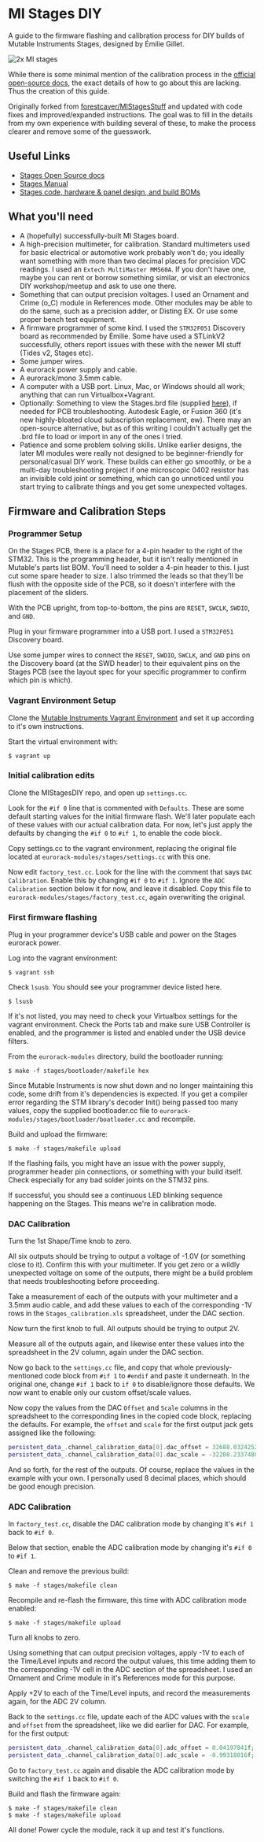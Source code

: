 # MI Stages DIY

A guide to the firmware flashing and calibration process for DIY builds of Mutable Instruments Stages,
designed by Émilie Gillet.

![2x MI stages](stages.jpg)

While there is some minimal mention of the calibration process in the [official open-source docs](https://pichenettes.github.io/mutable-instruments-documentation/modules/stages/open_source/#calibration),
the exact details of how to go about this are lacking. Thus the creation of this guide.

Originally forked from [forestcaver/MIStagesStuff](https://github.com/forestcaver/MIStagesStuff) and updated with code fixes and 
improved/expanded instructions. The goal was to fill in the details from my own experience with building several of these, to make 
the process clearer and remove some of the guesswork.


## Useful Links

- [Stages Open Source
  docs](https://pichenettes.github.io/mutable-instruments-documentation/modules/stages/open_source/#)
- [Stages Manual](https://pichenettes.github.io/mutable-instruments-documentation/modules/stages/)
- [Stages code, hardware & panel design, and build BOMs](https://github.com/pichenettes/eurorack/tree/master/stages)


## What you'll need

- A (hopefully) successfully-built MI Stages board.
- A high-precision multimeter, for calibration. Standard multimeters used for basic electrical or automotive work probably 
  won't do; you ideally want something with more than two decimal places for precision VDC readings. I used an 
  `Extech MultiMaster MM560A`. If you don't have one, maybe you can rent or borrow something similar, or visit an
  electronics DIY workshop/meetup and ask to use one there.
- Something that can output precision voltages. I used an Ornament and Crime (o_C) module in References mode. Other modules
  may be able to do the same, such as a precision adder, or Disting EX. Or use some proper bench test equipment.
- A firmware programmer of some kind. I used the `STM32F051` Discovery board as recommended by Émilie. Some have used 
  a STLinkV2 successfully, others report issues with these with the newer MI stuff (Tides v2, Stages etc).
- Some jumper wires.
- A eurorack power supply and cable.
- A eurorack/mono 3.5mm cable.
- A computer with a USB port. Linux, Mac, or Windows should all work; anything that can run Virtualbox+Vagrant.
- Optionally: Something to view the Stages.brd file (supplied [here](https://github.com/pichenettes/eurorack/tree/master/stages/hardware_design/pcb)), 
  if needed for PCB troubleshooting. Autodesk Eagle, or Fusion 360 (it's new highly-bloated cloud subscription replacement, ew). 
  There may an open-source alternative, but as of this writing I couldn't actually get the .brd file to load or import in any of the ones I tried.
- Patience and some problem solving skills. Unlike earlier designs, the later MI modules were really not designed to be beginner-friendly for 
  personal/casual DIY work. These builds can either go smoothly, or be a multi-day troubleshooting project if 
  one microscopic 0402 resistor has an invisible cold joint or something, which can go unnoticed until you start trying
  to calibrate things and you get some unexpected voltages.


## Firmware and Calibration Steps

### Programmer Setup

On the Stages PCB, there is a place for a 4-pin header to the right of the STM32. This is the programming header, but 
it isn't really mentioned in Mutable's parts list BOM. You'll need to solder a 4-pin header to this. I just cut some
spare header to size. I also trimmed the leads so that they'll be flush with the opposite side of the PCB, so it doesn't
interfere with the placement of the sliders.

With the PCB upright, from top-to-bottom, the pins are `RESET`, `SWCLK`, `SWDIO`, and `GND`.

Plug in your firmware programmer into a USB port. I used a `STM32F051` Discovery board.

Use some jumper wires to connect the `RESET`, `SWDIO`, `SWCLK`, and `GND` pins on the Discovery board (at the
SWD header) to their equivalent pins on the Stages PCB (see the layout spec for your specific programmer to confirm which 
pin is which).


### Vagrant Environment Setup

Clone the [Mutable Instruments Vagrant Environment](https://github.com/pichenettes/mutable-dev-environment) and set
it up according to it's own instructions. 

Start the virtual environment with: 

```console
$ vagrant up
```


### Initial calibration edits

Clone the MIStagesDIY repo, and open up `settings.cc`. 

Look for the `#if 0` line that is commented with `Defaults`. These are some default starting values for the initial 
firmware flash. We'll later populate each of these values with our actual calibration data. For now, let's just apply 
the defaults by changing the `#if 0` to `#if 1`, to enable the code block.

Copy settings.cc to the vagrant environment, replacing the original file located at `eurorack-modules/stages/settings.cc` 
with this one.

Now edit `factory_test.cc`. Look for the line with the comment that says `DAC Calibration`. Enable this by changing
`#if 0` to `#if 1`. Ignore the `ADC Calibration` section below it for now, and leave it disabled. Copy this file to 
`eurorack-modules/stages/factory_test.cc`, again overwriting the original.


### First firmware flashing

Plug in your programmer device's USB cable and power on the Stages eurorack power.

Log into the vagrant environment: 

```console
$ vagrant ssh
```

Check `lsusb`. You should see your programmer device listed here. 

```console
$ lsusb
```

If it's not listed, you may need to check your Virtualbox settings for the vagrant environment. Check the Ports 
tab and make sure USB Controller is enabled, and the programmer is listed and enabled under the USB device filters.

From the `eurorack-modules` directory, build the bootloader running: 

```console
$ make -f stages/bootloader/makefile hex
```

Since Mutable Instruments is now shut down and no longer maintaining this code, some drift from it's dependencies is expected. If you get a 
compiler error regarding the STM library's decoder Init() being passed too many values, copy the supplied bootloader.cc file to 
`eurorack-modules/stages/bootloader/boatloader.cc` and recompile.

Build and upload the firmware: 

```console
$ make -f stages/makefile upload
```

If the flashing fails, you might have an issue with the power supply, programmer header pin connections, or 
something with your build itself. Check especially for any bad solder joints on the STM32 pins.

If successful, you should see a continuous LED blinking sequence happening on the Stages. This means we're in 
calibration mode.


### DAC Calibration

Turn the 1st Shape/Time knob to zero. 

All six outputs should be trying to output a voltage of -1.0V (or something close to it). Confirm this with your multimeter. 
If you get zero or a wildly unexpected voltage on some of the outputs, there might be a build problem that needs troubleshooting before proceeding.

Take a measurement of each of the outputs with your multimeter and a 3.5mm audio cable, and add these values to each of the 
corresponding -1V rows in the `Stages_calibration.xls` spreadsheet, under the DAC section.

Now turn the first knob to full. All outputs should be trying to output 2V.

Measure all of the outputs again, and likewise enter these values into the spreadsheet in the 2V column, again under
the DAC section.

Now go back to the `settings.cc` file, and copy that whole previously-mentioned code block from `#if 1` to `#endif` and
paste it underneath. In the original one, change `#if 1` back to `if 0` to disable/ignore those defaults. We now want to
enable only our custom offset/scale values.

Now copy the values from the DAC `Offset` and `Scale` columns in the spreadsheet to the corresponding lines in the copied
code block, replacing the defaults. For example, the `offset` and `scale` for the first output jack gets assigned like the
following:

```cpp
persistent_data_.channel_calibration_data[0].dac_offset = 32688.0324252f;
persistent_data_.channel_calibration_data[0].dac_scale = -32208.2337488f;
```

And so forth, for the rest of the outputs. Of course, replace the values in the example with your own. I personally used 8 
decimal places, which should be good enough precision.


### ADC Calibration

In `factory_test.cc`, disable the DAC calibration mode by changing it's `#if 1` back to `#if 0`.

Below that section, enable the ADC calibration mode by changing it's `#if 0` to `#if 1`.

Clean and remove the previous build: 

```console
$ make -f stages/makefile clean
```

Recompile and re-flash the firmware, this time with ADC calibration mode enabled:
```console
$ make -f stages/makefile upload
```

Turn all knobs to zero.

Using something that can output precision voltages, apply -1V to each of the Time/Level inputs and record the output
values, this time adding them to the corresponding -1V cell in the ADC section of the spreadsheet. I used an Ornament
and Crime module in it's References mode for this purpose.

Apply +2V to each of the Time/Level inputs, and record the measurements again, for the ADC 2V column.

Back to the `settings.cc` file, update each of the ADC values with the `scale` and `offset` from the spreadsheet, like
we did earlier for DAC. For example, for the first output:

```cpp
persistent_data_.channel_calibration_data[0].adc_offset = 0.04197841f;
persistent_data_.channel_calibration_data[0].adc_scale = -0.99318016f;
```

Go to `factory_test.cc` again and disable the ADC calibration mode by switching the `#if 1` back to `#if 0`.

Build and flash the firmware again: 

```console
$ make -f stages/makefile clean
$ make -f stages/makefile upload
```

All done! Power cycle the module, rack it up and test it's functions.

